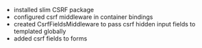 - installed slim CSRF package
- configured csrf middleware in container bindings
- created CsrfFieldsMiddleware to pass csrf hidden input fields to templated globally
- added csrf fields to forms